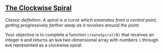[The Clockwise Spiral](https://www.codewars.com/kata/536a155256eb459b8700077e)
--------------------
*Classic definition: A spiral is a curve which emanates from a central point, getting progressively farther away as it revolves around the point.*

Your objective is to complete a function `createSpiral(N)` 
that receives an integer `N` and returns an `NxN`
 two-dimensional array with numbers `1` through `NxN` 
 represented as a clockwise spiral.
